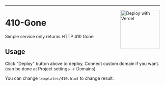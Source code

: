 ---

<a href="https://vercel.com/new/clone?repository-url=https%3A%2F%2Fgithub.com%2FLastorder-DC%2F410-Gone&demo-title=410%20Gone&demo-description=Simple%20service%20only%20returns%20HTTP%20410%20Gone&demo-url=https%3A%2F%2F410-gone.vercel.app%2F&demo-image=https%3A%2F%2Fhttp.cat%2F410"><img src="https://vercel.com/button" alt="Deploy with Vercel" align="right" width="128"/></a>

# 410-Gone
Simple service only returns HTTP 410 Gone

## Usage
Click "Deploy" button above to deploy. Connect custom domain if you want. (can be done at Project settings -> Domains)

You can change `templates/410.html` to change result.
